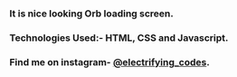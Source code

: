 ### It is nice looking Orb loading screen.

### Technologies Used:- HTML, CSS and Javascript.

### Find me on instagram- [@electrifying_codes][Instagram].

[Instagram]: https://www.instagram.com/electrifying_codes